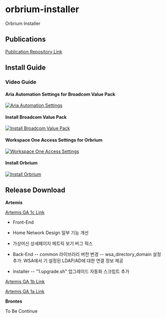 # orbrium-installer
Orbrium Installer

## Publications

<a href="https://github.com/etevers-vcs/orbrium-publications">Publication Repository Link</a>

## Install Guide

### Video Guide

#### Aria Automation Settings for Broadcom Value Pack

[![Aria Automation Settings](https://img.youtube.com/vi/erCoVM00Yn8/0.jpg)](https://www.youtube.com/watch?v=erCoVM00Yn8)

#### Install Broadcom Value Pack

[![Install Broadcom Value Pack](https://img.youtube.com/vi/Lq8jR1xri7M/0.jpg)](https://www.youtube.com/watch?v=Lq8jR1xri7M)

#### Workspace One Access Settings for Orbrium

[![Workspace One Access Settings](https://img.youtube.com/vi/f1nzZ5iC9Ec/0.jpg)](https://www.youtube.com/watch?v=f1nzZ5iC9Ec)

#### Install Orbrium

[![Install Orbrium](https://img.youtube.com/vi/V9PwLL9vYtw/0.jpg)](https://www.youtube.com/watch?v=V9PwLL9vYtw)


## Release Download

**Artemis**

<a href="https://github.com/etevers-vcs/orbrium-installer/archive/refs/tags/artemis-ga-1c.zip">Artemis GA 1c Link</a>

- Front-End
- Home Network Design 일부 기능 개선
- 가상머신 상세페이지 메트릭 보기 버그 픽스

- Back-End
  -- common 라이브러리 버전 변경
  -- wsa_directory_domain 설정 추가: WSA에서 기 설정된 LDAP/AD에 대한 연결 정보 제공

- Installer
  -- "1.upgrade.sh" 업그레이드 자동화 스크립트 추가


<a href="https://github.com/etevers-vcs/orbrium-installer/archive/refs/tags/artemis-ga-1b.zip">Artemis GA 1b Link</a>

<a href="https://github.com/etevers-vcs/orbrium-installer/archive/refs/tags/artemis-ga-1a.zip">Artemis GA 1a Link</a>

**Brontes**

To Be Continue
